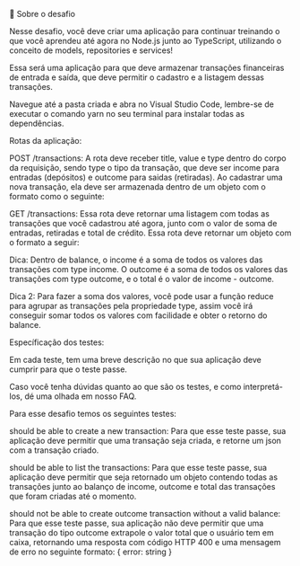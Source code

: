 🚀 Sobre o desafio

Nesse desafio, você deve criar uma aplicação para continuar treinando o que você aprendeu até agora no Node.js junto ao TypeScript, utilizando o conceito de models, repositories e services!

Essa será uma aplicação para que deve armazenar transações financeiras de entrada e saída, que deve permitir o cadastro e a listagem dessas transações.

Navegue até a pasta criada e abra no Visual Studio Code, lembre-se de executar o comando yarn no seu terminal para instalar todas as dependências.

Rotas da aplicação:

POST /transactions: A rota deve receber title, value e type dentro do corpo da requisição, sendo type o tipo da transação, que deve ser income para entradas (depósitos) e outcome para saidas (retiradas). Ao cadastrar uma nova transação, ela deve ser armazenada dentro de um objeto com o formato como o seguinte:

GET /transactions: Essa rota deve retornar uma listagem com todas as transações que você cadastrou até agora, junto com o valor de soma de entradas, retiradas e total de crédito. Essa rota deve retornar um objeto com o formato a seguir:

Dica: Dentro de balance, o income é a soma de todos os valores das transações com type income. O outcome é a soma de todos os valores das transações com type outcome, e o total é o valor de income - outcome.

Dica 2: Para fazer a soma dos valores, você pode usar a função reduce para agrupar as transações pela propriedade type, assim você irá conseguir somar todos os valores com facilidade e obter o retorno do balance.

Específicação dos testes:

Em cada teste, tem uma breve descrição no que sua aplicação deve cumprir para que o teste passe.

Caso você tenha dúvidas quanto ao que são os testes, e como interpretá-los, dé uma olhada em nosso FAQ.

Para esse desafio temos os seguintes testes:

should be able to create a new transaction: 
Para que esse teste passe, sua aplicação deve permitir que uma transação seja criada, e retorne um json com a transação criado.

should be able to list the transactions: 
Para que esse teste passe, sua aplicação deve permitir que seja retornado um objeto contendo todas as transações junto ao balanço de income, outcome e total das transações que foram criadas até o momento.

should not be able to create outcome transaction without a valid balance: 
Para que esse teste passe, sua aplicação não deve permitir que uma transação do tipo outcome extrapole o valor total que o usuário tem em caixa, retornando uma resposta com código HTTP 400 e uma mensagem de erro no seguinte formato: { error: string }
